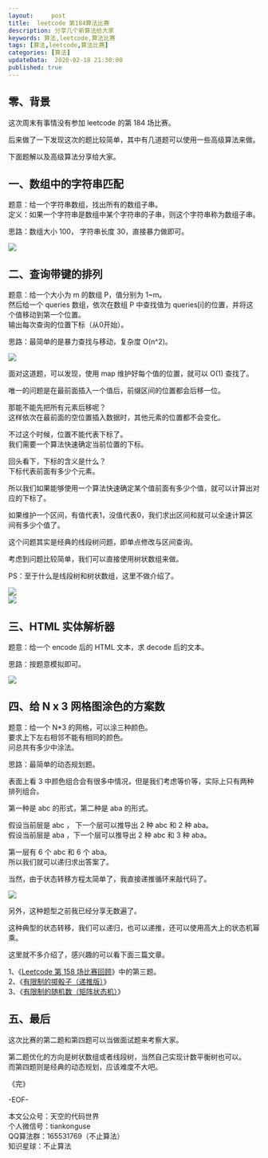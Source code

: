 ```yaml
---   
layout:     post  
title:  leetcode 第184算法比赛  
description: 分享几个新算法给大家  
keywords: 算法,leetcode,算法比赛  
tags: [算法,leetcode,算法比赛]    
categories: [算法]  
updateData:  2020-02-18 21:30:00  
published: true  
---  
```



## 零、背景  

这次周末有事情没有参加 leetcode 的第 184 场比赛。  

后来做了一下发现这次的题比较简单，其中有几道题可以使用一些高级算法来做。  


下面题解以及高级算法分享给大家。  


## 一、数组中的字符串匹配  


题意：给一个字符串数组，找出所有的数组子串。  
定义：如果一个字符串是数组中某个字符串的子串，则这个字符串称为数组子串。  


思路：数组大小 100， 字符串长度 30，直接暴力做即可。  


![](http://res2020.tiankonguse.com/images/2020/04/15/001.png)  


## 二、查询带键的排列  


题意：给一个大小为 m 的数组 P，值分别为 1~m。  
然后给一个 queries 数组，依次在数组 P 中查找值为 queries[i]的位置，并将这个值移动到第一个位置。  
输出每次查询的位置下标（从0开始）。  


思路：最简单的是暴力查找与移动，复杂度 O(n^2)。  


![](http://res2020.tiankonguse.com/images/2020/04/15/002.png)  



面对这道题，可以发现，使用 map 维护好每个值的位置，就可以 O(1) 查找了。  


唯一的问题是在最前面插入一个值后，前缀区间的位置都会后移一位。  


那能不能先把所有元素后移呢？  
这样依次在最前面的空位置插入数据时，其他元素的位置都不会变化。  


不过这个时候，位置不能代表下标了。  
我们需要一个算法快速确定当前位置的下标。  


回头看下，下标的含义是什么？  
下标代表前面有多少个元素。  


所以我们如果能够使用一个算法快速确定某个值前面有多少个值，就可以计算出对应的下标了。  


如果维护一个区间，有值代表1，没值代表0，我们求出区间和就可以全速计算区间有多少个值了。  


这个问题其实是经典的线段树问题，即单点修改与区间查询。  


考虑到问题比较简单，我们可以直接使用树状数组来做。  


PS：至于什么是线段树和树状数组，这里不做介绍了。  


![](http://res2020.tiankonguse.com/images/2020/04/15/003.png)  
![](http://res2020.tiankonguse.com/images/2020/04/15/004.png)  



## 三、HTML 实体解析器  


题意：给一个 encode 后的 HTML 文本，求 decode 后的文本。  


思路：按题意模拟即可。  


![](http://res2020.tiankonguse.com/images/2020/04/15/005.png)  



## 四、给 N x 3 网格图涂色的方案数  


题意：给一个 N*3 的网格，可以涂三种颜色。  
要求上下左右相邻不能有相同的颜色。  
问总共有多少中涂法。  


思路：最简单的动态规划题。  


表面上看 3 中颜色组合会有很多中情况，但是我们考虑等价等，实际上只有两种排列组合。  


第一种是 abc 的形式，第二种是 aba 的形式。  


假设当前层是 abc ， 下一个层可以推导出 2 种 abc 和 2 种 aba。  
假设当前层是 aba ，下一个层可以推导出 2 种 abc 和 3 种 aba。  


第一层有 6 个 abc 和 6 个 aba。  
所以我们就可以递归求出答案了。  


当然，由于状态转移方程太简单了，我直接递推循环来敲代码了。  


![](http://res2020.tiankonguse.com/images/2020/04/15/006.png)  


另外，这种题型之前我已经分享无数遍了。  


这种典型的状态转移，我们可以递归，也可以递推，还可以使用高大上的状态机幂乘。  


这里就不多介绍了，感兴趣的可以看下面三篇文章。  


1、《[Leetcode 第 158 场比赛回顾](https://mp.weixin.qq.com/s/G5in4o97C9IDbvyhmUPT_w)》中的第三题。    
2、《[有限制的掷骰子（递推版）](https://mp.weixin.qq.com/s/0L3US2Hyl9em8lJlHOAZjA)》  
3、《[有限制的随机数（矩阵状态机）](https://mp.weixin.qq.com/s/OtcrB_u471NdUr8BSLZc5Q)》  



## 五、最后  


这次比赛的第二题和第四题可以当做面试题来考察大家。  


第二题优化的方向是树状数组或者线段树，当然自己实现计数平衡树也可以。  
而第四题则是经典的动态规划，应该难度不大吧。  


《完》


-EOF-  



本文公众号：天空的代码世界  
个人微信号：tiankonguse  
QQ算法群：165531769（不止算法）  
知识星球：不止算法  

